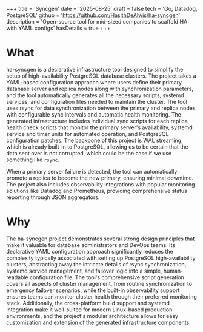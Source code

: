+++
title = 'Syncgen'
date = '2025-08-25'
draft = false
tech = 'Go, Datadog, PostgreSQL'
github = 'https://github.com/HasithDeAlwis/ha-syncgen'
description = 'Open-source tool for mid-sized companies to scaffold HA with YAML configs'
hasDetails = true
+++

# What
ha-syncgen is a declarative infrastructure tool designed to simplify the setup of high-availability PostgreSQL database clusters. The project takes a YAML-based configuration approach where users define their primary database server and replica nodes along with synchronization parameters, and the tool automatically generates all the necessary scripts, systemd services, and configuration files needed to maintain the cluster. The tool uses rsync for data synchronization between the primary and replica nodes, with configurable sync intervals and automatic health monitoring.
The generated infrastructure includes individual sync scripts for each replica, health check scripts that monitor the primary server's availability, systemd service and timer units for automated operation, and PostgreSQL configuration patches. 
The backbone of this project is WAL streaming, which is already built-in to PostgreSQL, allowing us to be certain that the data sent over is not corrupted, which could be the case if we use something like `rsync`.

When a primary server failure is detected, the tool can automatically promote a replica to become the new primary, ensuring minimal downtime. The project also includes observability integrations with popular monitoring solutions like Datadog and Prometheus, providing comprehensive status reporting through JSON aggregators.

# Why
The ha-syncgen project demonstrates several strong design principles that make it valuable for database administrators and DevOps teams. Its declarative YAML configuration approach significantly reduces the complexity typically associated with setting up PostgreSQL high-availability clusters, abstracting away the intricate details of rsync synchronization, systemd service management, and failover logic into a simple, human-readable configuration file. The tool's comprehensive script generation covers all aspects of cluster management, from routine synchronization to emergency failover scenarios, while the built-in observability support ensures teams can monitor cluster health through their preferred monitoring stack. Additionally, the cross-platform build support and systemd integration make it well-suited for modern Linux-based production environments, and the project's modular architecture allows for easy customization and extension of the generated infrastructure components.